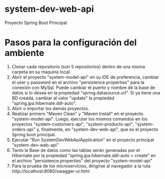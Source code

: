 # system-dev-web-api
Proyecto Spring Boot Principal

# Pasos para la configuración del ambiente

1. Clonar cada repositorio (son 5 repositorios) dentro de una misma carpeta en su máquina local.
2. Abrir el proyecto "system-model-api" en su IDE de preferencia, cambiar el user y password en el archivo "persistence.properties" para la conexión con MySql. Puede cambiar el puerto y nombre de la base de datos si lo desea en la propiedad "spring.datasource.url". Si ya tiene una BD creada, cambiar al valor "update" la propiedad "spring.jpa.hibernate.ddl-auto".
3. Abrir o importar los demás proyectos.
4. Realizar primero "Maven Clean" y "Maven Install" en el proyecto "system-model-api". Luego, ejecutar los mismos comandos en los proyectos "system-customers-api", "system-products-api", "system-orders-api" y, finalmente, en "system-dev-web-api", que es el proyecto Spring boot principal. 
5. Ejecutar "Run SystemDevWebApiApplication" en el proyecto principal "system-dev-web-api"
6. Tanto la Base de datos como las tablas serán generadas por el Hibernate por la propiedad "spring.jpa.hibernate.ddl-auto = create" en el archivo "persistence.properties" del proyecto "system-model-api"
7. Para la prueba de los microservicios, dirigirse al navegador a la ruta http://localhost:8080/swagger-ui.html
